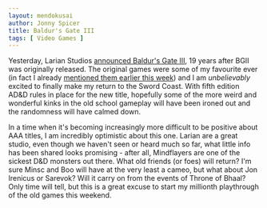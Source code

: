```yaml
---
layout: mendokusai
author: Jonny Spicer
title: Baldur's Gate III
tags: [ Video Games ]
---
```

Yesterday, Larian Studios [announced Baldur's Gate III](https://www.youtube.com/watch?v=OcP0WdH7rTs), 19 years after BGII was originally released.
The original games were some of my favourite ever (in fact I already [mentioned them earlier this week](/mendokusai/2019/06/05/day9-daily-100)) and I
am *unbelievably* excited to finally make my return to the Sword Coast. With fifth edition AD&D rules in place for the new title, hopefully some of
the more weird and wonderful kinks in the old school gameplay will have been ironed out and the randomness will have calmed down.

In a time when it's becoming increasingly more difficult to be positive about AAA titles, I am incredibly optimistic about this one. Larian are a great
studio, even though we haven't seen or heard much so far, what little info has been shared looks promising - after all, Mindflayers are one of the sickest
D&D monsters out there. What old friends (or foes) will return? I'm sure Minsc and Boo will have at the very least a cameo, but what about Jon Irenicus or
Sarevok? Will it carry on from the events of Throne of Bhaal? Only time will tell, but this is a great excuse to start my millionth playthrough of the old
games this weekend.
